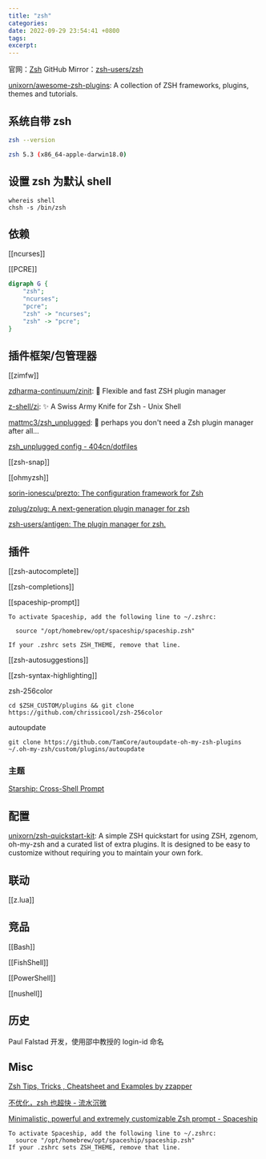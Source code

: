 ```yaml
---
title: "zsh"
categories:
date: 2022-09-29 23:54:41 +0800
tags:
excerpt:
---
```



官网：[Zsh](https://www.zsh.org/) GitHub Mirror：[zsh-users/zsh](https://github.com/zsh-users/zsh)



[unixorn/awesome-zsh-plugins](https://github.com/unixorn/awesome-zsh-plugins): A collection of ZSH frameworks, plugins, themes and tutorials.


## 系统自带 zsh

```bash
zsh --version

zsh 5.3 (x86_64-apple-darwin18.0)
```

## 设置 zsh 为默认 shell

```shell
whereis shell
chsh -s /bin/zsh
```



## 依赖

[[ncurses]]

[[PCRE]]

```dot
digraph G {
    "zsh";
    "ncurses";
    "pcre";
    "zsh" -> "ncurses";
    "zsh" -> "pcre";
}
```


## 插件框架/包管理器

[[zimfw]]

[zdharma-continuum/zinit](https://github.com/zdharma-continuum/zinit): 🌻 Flexible and fast ZSH plugin manager

[z-shell/zi](https://github.com/z-shell/zi): ✨ A Swiss Army Knife for Zsh - Unix Shell

[mattmc3/zsh_unplugged](https://github.com/mattmc3/zsh_unplugged): 🤔 perhaps you don't need a Zsh plugin manager after all...

[zsh_unplugged config - 404cn/dotfiles](https://github.com/404cn/dotfiles/blob/main/.zshrc)

[[zsh-snap]]

[[ohmyzsh]]

[sorin-ionescu/prezto: The configuration framework for Zsh](https://github.com/sorin-ionescu/prezto)

[zplug/zplug: A next-generation plugin manager for zsh](https://github.com/zplug/zplug)

[zsh-users/antigen: The plugin manager for zsh.](https://github.com/zsh-users/antigen)

## 插件

[[zsh-autocomplete]]

[[zsh-completions]]

[[spaceship-prompt]]


```shell
To activate Spaceship, add the following line to ~/.zshrc:

  source "/opt/homebrew/opt/spaceship/spaceship.zsh"

If your .zshrc sets ZSH_THEME, remove that line.
```

[[zsh-autosuggestions]]

[[zsh-syntax-highlighting]]

zsh-256color

```shell
cd $ZSH_CUSTOM/plugins && git clone https://github.com/chrissicool/zsh-256color
```

autoupdate

```shell
git clone https://github.com/TamCore/autoupdate-oh-my-zsh-plugins ~/.oh-my-zsh/custom/plugins/autoupdate
```





### 主题

[Starship: Cross-Shell Prompt](https://starship.rs/)


## 配置

[unixorn/zsh-quickstart-kit](https://github.com/unixorn/zsh-quickstart-kit): A simple ZSH quickstart for using ZSH, zgenom, oh-my-zsh and a curated list of extra plugins. It is designed to be easy to customize without requiring you to maintain your own fork.


## 联动

[[z.lua]]


## 竞品

[[Bash]]

[[FishShell]]

[[PowerShell]]

[[nushell]]



## 历史

Paul Falstad 开发，使用邵中教授的 login-id 命名


## Misc

[Zsh Tips, Tricks , Cheatsheet and Examples by zzapper](http://www.zzapper.co.uk/zshtips.html)


[不优化，zsh 也超快 - 流水沉微](https://shuxiao.wang/posts/zsh-refresh/)

[Minimalistic, powerful and extremely customizable Zsh prompt - Spaceship](https://spaceship-prompt.sh/)

```shell
To activate Spaceship, add the following line to ~/.zshrc:
  source "/opt/homebrew/opt/spaceship/spaceship.zsh"
If your .zshrc sets ZSH_THEME, remove that line.
```



